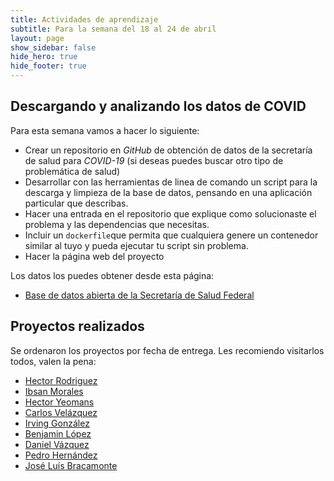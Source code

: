 ```yaml
---
title: Actividades de aprendizaje
subtitle: Para la semana del 18 al 24 de abril
layout: page
show_sidebar: false
hide_hero: true
hide_footer: true
---
```


## Descargando y analizando los datos de COVID 

Para esta semana vamos a hacer lo siguiente:

- Crear un repositorio en *GitHub* de obtención de datos de la secretaría de salud para *COVID-19* (si deseas puedes buscar otro tipo de problemática de salud)
- Desarrollar con las herramientas de linea de comando un script para la descarga y limpieza de la base de datos, pensando en una aplicación particular que describas.
- Hacer una entrada en el repositorio que explique como solucionaste el problema y las dependencias que necesitas.
- Incluir un `dockerfile`que permita que cualquiera genere un contenedor similar al tuyo y pueda ejecutar tu script sin problema.
- Hacer la página web del proyecto

Los datos los puedes obtener desde esta página:

- [Base de datos abierta de la Secretaría de Salud Federal](https://www.gob.mx/salud/documentos/datos-abiertos-152127)

## Proyectos realizados 

Se ordenaron los proyectos por fecha de entrega. Les recomiendo visitarlos todos, valen la pena:

- [Hector Rodriguez](https://silvertongue26.github.io/Covid-19/)
- [Ibsan Morales](https://github.com/ibsanmorales/DockerfileUnixCommand)
- [Hector Yeomans](https://hyeomans.com/obtencion-datos-covid19/)
- [Carlos Velázquez](https://carlosvelv.github.io/)
- [Irving González](https://igonzalezz.github.io/mcd-Covid19/)
- [Benjamin López](https://benjalm21.github.io/COVID-19/)
- [Daniel Vázquez](https://danielv08.github.io/covid_tabaquismo_son/)
- [Pedro Hernández](https://pedro-hdez.github.io/docker-y-ciencia-de-datos/)
- [José Luís Bracamonte](https://luisjba.github.io)
